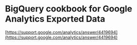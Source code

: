 # BigQuery cookbook for Google Analytics Exported Data

&#x20;[https://support.google.com/analytics/answer/4419694](https://support.google.com/analytics/answer/4419694)
